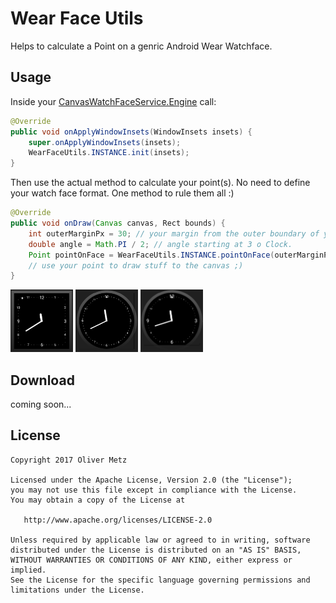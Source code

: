# Wear Face Utils

Helps to calculate a Point on a genric Android Wear Watchface.

## Usage ##

Inside your [CanvasWatchFaceService.Engine](https://developer.android.com/reference/android/support/wearable/watchface/CanvasWatchFaceService.Engine.html) call:

```java
@Override
public void onApplyWindowInsets(WindowInsets insets) {
    super.onApplyWindowInsets(insets);
    WearFaceUtils.INSTANCE.init(insets);
}
```

Then use the actual method to calculate your point(s). No need to define your watch face format. One method to rule them all :) 

```java
@Override
public void onDraw(Canvas canvas, Rect bounds) {
    int outerMarginPx = 30; // your margin from the outer boundary of your (generic) watchface.
    double angle = Math.PI / 2; // angle starting at 3 o Clock. 
    Point pointOnFace = WearFaceUtils.INSTANCE.pointOnFace(outerMarginPx, angle, bounds);
    // use your point to draw stuff to the canvas ;)
}
```

<img src="square.png" alt="Square" width="100" height="100"/>

<img src="circle.png" alt="Circle" width="100" height="100"/>

<img src="chin.png" alt="Circle with chin" width="100" height="100"/>

Download
--------

coming soon...

License
-------

    Copyright 2017 Oliver Metz
        
    Licensed under the Apache License, Version 2.0 (the "License");
    you may not use this file except in compliance with the License.
    You may obtain a copy of the License at
        
       http://www.apache.org/licenses/LICENSE-2.0
              
    Unless required by applicable law or agreed to in writing, software
    distributed under the License is distributed on an "AS IS" BASIS,
    WITHOUT WARRANTIES OR CONDITIONS OF ANY KIND, either express or implied.
    See the License for the specific language governing permissions and
    limitations under the License.





